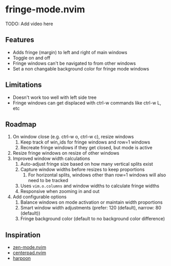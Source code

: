 # fringe-mode.nvim

TODO: Add video here

## Features

- Adds fringe (margin) to left and right of main windows
- Toggle on and off
- Fringe windows can't be navigated to from other windows
- Set a non changable background color for fringe mode windows

## Limitations

- Doesn't work too well with left side tree
- Fringe windows can get displaced with ctrl-w commands like ctrl-w L, etc

## Roadmap

1. On window close (e.g. ctrl-w o, ctrl-w c), resize windows
   1. Keep track of win_ids for fringe windows and row=1 windows
   1. Recreate fringe windows if they get closed, but mode is active
1. Resize fringe windows on resize of other windows
1. Improved window width calculations
   1. Auto-adjust fringe size based on how many vertical splits exist
   1. Capture window widths before resizes to keep proportions
      1. For horizontal splits, windows other than row=1 windows will also need to be tracked
   1. Uses `vim.o.columns` and window widths to calculate fringe widths
   1. Responsive when zooming in and out
1. Add configurable options
   1. Balance windows on mode activation or maintain width proportions
   1. Smart window width adjustments (prefer: 120 (default), narrow: 80 (default))
   1. Fringe background color (default to no background color difference)

## Inspiration

- [zen-mode.nvim](https://github.com/folke/zen-mode.nvim)
- [centerpad.nvim](https://github.com/smithbm2316/centerpad.nvim)
- [harpoon](https://github.com/ThePrimeagen/harpoon/tree/harpoon2)
